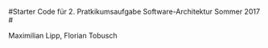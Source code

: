 #Starter Code für 2. Pratkikumsaufgabe Software-Architektur Sommer 2017 #
 
Maximilian Lipp, Florian Tobusch
